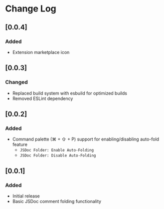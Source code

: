# Change Log

## [0.0.4]

### Added
- Extension marketplace icon

## [0.0.3]

### Changed
- Replaced build system with esbuild for optimized builds
- Removed ESLint dependency

## [0.0.2]

### Added
- Command palette (⌘ + ⇧ + P) support for enabling/disabling auto-fold feature
  - `JSDoc Folder: Enable Auto-Folding`
  - `JSDoc Folder: Disable Auto-Folding`

## [0.0.1]

### Added
- Initial release
- Basic JSDoc comment folding functionality
